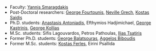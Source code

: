 * Faculty: [Yannis Smaragdakis](https://yanniss.github.io/) 
* Post-Doctoral researchers: [George Fourtounis](http://www.softlab.ntua.gr/%7Egfour/), [Neville Grech](https://www.nevillegrech.com/), [Kostas Saidis](http://cgi.di.uoa.gr/%7Esaiko/)
* Ph.D. students: [Anastasis Antoniadis](https://anantoni.github.io), Efthymios Hadjimichael, [George Kastrinis](http://gkastrinis.info/), [George Kollias](https://gr.linkedin.com/in/kolliasgeorgios)
* M.Sc. students: Sifis Lagouvardos, Petros Pathoulas, [Ilias Tsatiris](https://iliastsa.github.io/)
* Former Ph.D. students: [George Balatsouras](http://gbalats.github.io/), [Aggelos Biboudis](http://biboudis.github.io/)
* Former M.Sc. students: [Kostas Ferles](https://kferles.github.io/), Eirini Psallida
